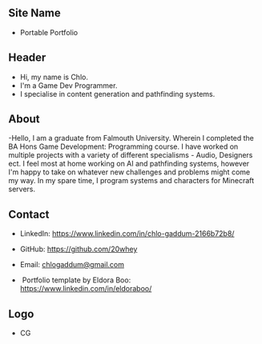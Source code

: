 ## Site Name
- Portable Portfolio

## Header
- Hi, my name is Chlo. 
- I'm a Game Dev Programmer.
- I specialise in content generation and pathfinding systems. 


## About
 -Hello, I am a graduate from Falmouth University. Wherein I completed the BA Hons Game Development: Programming course. I have worked on multiple projects with a variety of different specialisms - Audio, Designers ect. I feel most at home working on AI and pathfinding systems, however I'm happy to take on whatever new challenges and problems might come my way. In my spare time, I program systems and characters for Minecraft servers.

 

## Contact

- LinkedIn: https://www.linkedin.com/in/chlo-gaddum-2166b72b8/
- GitHub: https://github.com/20whey
- Email: chlogaddum@gmail.com

-  Portfolio template by Eldora Boo: https://www.linkedin.com/in/eldoraboo/
## Logo
- CG